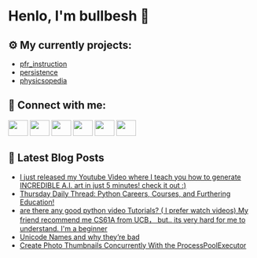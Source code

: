 # Henlo, I'm bullbesh 👋

## ⚙️ My currently projects:
- [pfr_instruction](https://github.com/bullbesh/pfr_instruction)
- [persistence](https://github.com/bullbesh/persistence)
- [physicsopedia](https://github.com/bullbesh/physicsopedia)

## 🔎 Connect with me:
[<img height="32" width="40" src="https://cdn.jsdelivr.net/npm/simple-icons@v5/icons/telegram.svg" />](https://t.me/bullbesh)
[<img height="32" width="40" src="https://cdn.jsdelivr.net/npm/simple-icons@v5/icons/vk.svg" />](https://vk.com/bullbesh)
[<img height="32" width="40" src="https://cdn.jsdelivr.net/npm/simple-icons@v5/icons/twitter.svg" />](https://twitter.com/bullbesh1)
[<img height="32" width="40" src="https://cdn.jsdelivr.net/npm/simple-icons@v5/icons/instagram.svg" />](https://www.instagram.com/bullbesh)
[<img height="32" width="40" src="https://cdn.jsdelivr.net/npm/simple-icons@v5/icons/reddit.svg" />](https://www.reddit.com/user/bullbesh)
[<img height="32" width="40" src="https://cdn.jsdelivr.net/npm/simple-icons@v5/icons/youtube.svg" />](https://www.youtube.com/channel/UCtfjRs6uzgq5mfm8S06WTcg)

## 📕 Latest Blog Posts
<!-- BLOG-POST-LIST:START -->
- [I just released my Youtube Video where I teach you how to generate INCREDIBLE A.I. art in just 5 minutes! check it out :&rpar;](https://www.reddit.com/r/Python/comments/qrawnh/i_just_released_my_youtube_video_where_i_teach/)
- [Thursday Daily Thread: Python Careers, Courses, and Furthering Education!](https://www.reddit.com/r/Python/comments/qr7vob/thursday_daily_thread_python_careers_courses_and/)
- [are there any good python video Tutorials? &lpar; I prefer watch videos&rpar;,My friend recommend me CS61A from UCB， but.. its very hard for me to understand. I&#39;m a beginner](https://www.reddit.com/r/Python/comments/qr6dku/are_there_any_good_python_video_tutorials_i/)
- [Unicode Names and why they’re bad](https://www.reddit.com/r/Python/comments/qr17sx/unicode_names_and_why_theyre_bad/)
- [Create Photo Thumbnails Concurrently With the ProcessPoolExecutor](https://www.reddit.com/r/Python/comments/qr0z44/create_photo_thumbnails_concurrently_with_the/)
<!-- BLOG-POST-LIST:END -->
